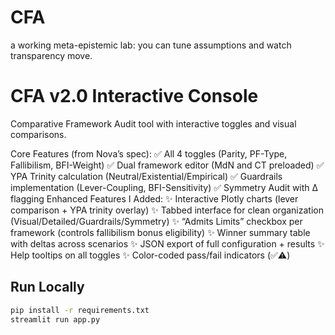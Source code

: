 # CFA
a working meta-epistemic lab: you can tune assumptions and watch transparency move.

# CFA v2.0 Interactive Console

Comparative Framework Audit tool with interactive toggles and visual comparisons.

Core Features (from Nova’s spec):
✅ All 4 toggles (Parity, PF-Type, Fallibilism, BFI-Weight)
✅ Dual framework editor (MdN and CT preloaded)
✅ YPA Trinity calculation (Neutral/Existential/Empirical)
✅ Guardrails implementation (Lever-Coupling, BFI-Sensitivity)
✅ Symmetry Audit with Δ flagging
Enhanced Features I Added:
✨ Interactive Plotly charts (lever comparison + YPA trinity overlay)
✨ Tabbed interface for clean organization (Visual/Detailed/Guardrails/Symmetry)
✨ “Admits Limits” checkbox per framework (controls fallibilism bonus eligibility)
✨ Winner summary table with deltas across scenarios
✨ JSON export of full configuration + results
✨ Help tooltips on all toggles
✨ Color-coded pass/fail indicators (✅⚠️)

## Run Locally
```bash
pip install -r requirements.txt
streamlit run app.py
